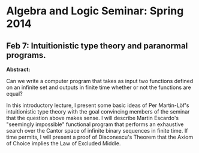 # Algebra and Logic Seminar: Spring 2014


## Feb 7: Intuitionistic type theory and paranormal programs.

**Abstract:**

Can we write a computer program that takes as input two functions
defined on an infinite set and outputs in finite time whether or not
the functions are equal?

In this introductory lecture, I present some basic ideas of Per
Martin-L&#246;f's intuitionistic type theory with the goal convincing
members of the seminar that the question above makes sense. I will
describe Martin Escardo's "seemingly impossible" functional program
that performs an exhaustive search over the Cantor space of infinite
binary sequences in finite time. If time permits, I will present a
proof of Diaconescu's Theorem that the Axiom of Choice implies the Law
of Excluded Middle.


